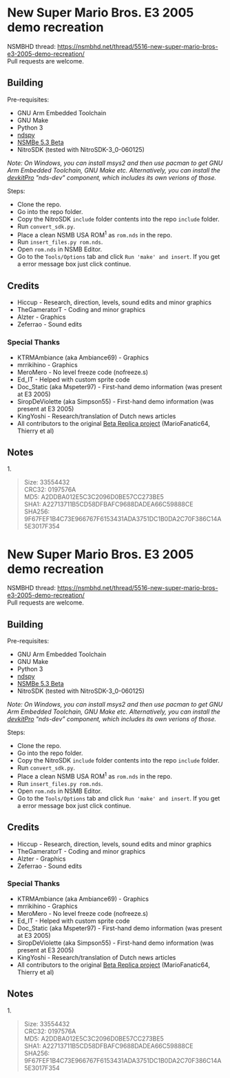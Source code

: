 
# New Super Mario Bros. E3 2005 demo recreation
NSMBHD thread: https://nsmbhd.net/thread/5516-new-super-mario-bros-e3-2005-demo-recreation/  
Pull requests are welcome.


## Building
Pre-requisites:
 - GNU Arm Embedded Toolchain
 - GNU Make
 - Python 3
 - [ndspy](https://pypi.org/project/ndspy/)
 - [NSMBe 5.3 Beta](https://github.com/TheGameratorT/NSMB-Editor/releases)
 - NitroSDK (tested with NitroSDK-3_0-060125)

_Note: On Windows, you can install msys2 and then use pacman to get GNU Arm Embedded Toolchain, GNU Make etc. Alternatively, you can install the [devkitPro](https://github.com/devkitPro/installer/releases) "nds-dev" component, which includes its own verions of those._

Steps:
 - Clone the repo.
 - Go into the repo folder.
 - Copy the NitroSDK ``include`` folder contents into the repo `include` folder.
 - Run `convert_sdk.py`.
 - Place a clean NSMB USA ROM<sup>1</sup> as ``rom.nds`` in the repo.
 - Run `insert_files.py rom.nds`.
 - Open `rom.nds` in NSMB Editor.
 - Go to the `Tools/Options` tab and click `Run 'make' and insert`. If you get a error message box just click continue.

## Credits

-   Hiccup - Research, direction, levels, sound edits and minor graphics
-   TheGameratorT - Coding and minor graphics
-   Alzter - Graphics
-   Zeferrao - Sound edits

### Special Thanks

-   KTRMAmbiance (aka Ambiance69) - Graphics
-   mrrikihino - Graphics
-   MeroMero - No level freeze code (nofreeze.s)
-   Ed_IT - Helped with custom sprite code
-   Doc_Static (aka Mspeter97) - First-hand demo information
    (was present at E3 2005)
-   SiropDeViolette (aka Simpson55) - First-hand demo
    information (was present at E3 2005)
-   KingYoshi - Research/translation of Dutch news articles
-   All contributors to the original
    [Beta Replica project](https://nsmbhd.net/thread/2198-nsmb-beta-replica-2005-demo-replica-v1-released/) (MarioFanatic64,
    Thierry et al)

## Notes
1\.  
> Size: 33554432  
> CRC32: 0197576A  
> MD5: A2DDBA012E5C3C2096D0BE57CC273BE5  
> SHA1: A22713711B5CD58DFBAFC9688DADEA66C59888CE  
> SHA256: 9F67FEF1B4C73E966767F6153431ADA3751DC1B0DA2C70F386C14A5E3017F354

# New Super Mario Bros. E3 2005 demo recreation
NSMBHD thread: https://nsmbhd.net/thread/5516-new-super-mario-bros-e3-2005-demo-recreation/  
Pull requests are welcome.


## Building
Pre-requisites:
 - GNU Arm Embedded Toolchain
 - GNU Make
 - Python 3
 - [ndspy](https://pypi.org/project/ndspy/)
 - [NSMBe 5.3 Beta](https://github.com/TheGameratorT/NSMB-Editor/releases)
 - NitroSDK (tested with NitroSDK-3_0-060125)

_Note: On Windows, you can install msys2 and then use pacman to get GNU Arm Embedded Toolchain, GNU Make etc. Alternatively, you can install the [devkitPro](https://github.com/devkitPro/installer/releases) "nds-dev" component, which includes its own verions of those._

Steps:
 - Clone the repo.
 - Go into the repo folder.
 - Copy the NitroSDK ``include`` folder contents into the repo `include` folder.
 - Run `convert_sdk.py`.
 - Place a clean NSMB USA ROM<sup>1</sup> as ``rom.nds`` in the repo.
 - Run `insert_files.py rom.nds`.
 - Open `rom.nds` in NSMB Editor.
 - Go to the `Tools/Options` tab and click `Run 'make' and insert`. If you get a error message box just click continue.

## Credits

-   Hiccup - Research, direction, levels, sound edits and minor graphics
-   TheGameratorT - Coding and minor graphics
-   Alzter - Graphics
-   Zeferrao - Sound edits

### Special Thanks

-   KTRMAmbiance (aka Ambiance69) - Graphics
-   mrrikihino - Graphics
-   MeroMero - No level freeze code (nofreeze.s)
-   Ed_IT - Helped with custom sprite code
-   Doc_Static (aka Mspeter97) - First-hand demo information
    (was present at E3 2005)
-   SiropDeViolette (aka Simpson55) - First-hand demo
    information (was present at E3 2005)
-   KingYoshi - Research/translation of Dutch news articles
-   All contributors to the original
    [Beta Replica project](https://nsmbhd.net/thread/2198-nsmb-beta-replica-2005-demo-replica-v1-released/) (MarioFanatic64,
    Thierry et al)

## Notes
1\.  
> Size: 33554432  
> CRC32: 0197576A  
> MD5: A2DDBA012E5C3C2096D0BE57CC273BE5  
> SHA1: A22713711B5CD58DFBAFC9688DADEA66C59888CE  
> SHA256: 9F67FEF1B4C73E966767F6153431ADA3751DC1B0DA2C70F386C14A5E3017F354
